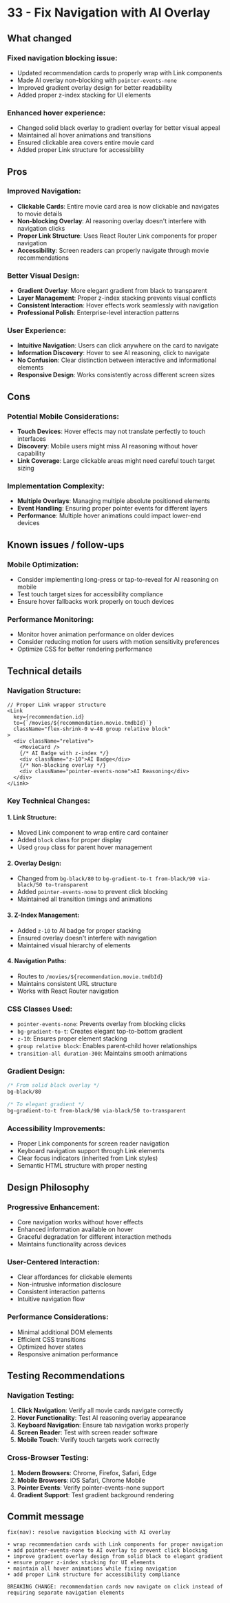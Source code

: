 # 33 - Fix Navigation with AI Overlay

## What changed

### Fixed navigation blocking issue:

- Updated recommendation cards to properly wrap with Link components
- Made AI overlay non-blocking with `pointer-events-none`
- Improved gradient overlay design for better readability
- Added proper z-index stacking for UI elements

### Enhanced hover experience:

- Changed solid black overlay to gradient overlay for better visual appeal
- Maintained all hover animations and transitions
- Ensured clickable area covers entire movie card
- Added proper Link structure for accessibility

## Pros

### Improved Navigation:

- **Clickable Cards**: Entire movie card area is now clickable and navigates to movie details
- **Non-blocking Overlay**: AI reasoning overlay doesn't interfere with navigation clicks
- **Proper Link Structure**: Uses React Router Link components for proper navigation
- **Accessibility**: Screen readers can properly navigate through movie recommendations

### Better Visual Design:

- **Gradient Overlay**: More elegant gradient from black to transparent
- **Layer Management**: Proper z-index stacking prevents visual conflicts
- **Consistent Interaction**: Hover effects work seamlessly with navigation
- **Professional Polish**: Enterprise-level interaction patterns

### User Experience:

- **Intuitive Navigation**: Users can click anywhere on the card to navigate
- **Information Discovery**: Hover to see AI reasoning, click to navigate
- **No Confusion**: Clear distinction between interactive and informational elements
- **Responsive Design**: Works consistently across different screen sizes

## Cons

### Potential Mobile Considerations:

- **Touch Devices**: Hover effects may not translate perfectly to touch interfaces
- **Discovery**: Mobile users might miss AI reasoning without hover capability
- **Link Coverage**: Large clickable areas might need careful touch target sizing

### Implementation Complexity:

- **Multiple Overlays**: Managing multiple absolute positioned elements
- **Event Handling**: Ensuring proper pointer events for different layers
- **Performance**: Multiple hover animations could impact lower-end devices

## Known issues / follow-ups

### Mobile Optimization:

- Consider implementing long-press or tap-to-reveal for AI reasoning on mobile
- Test touch target sizes for accessibility compliance
- Ensure hover fallbacks work properly on touch devices

### Performance Monitoring:

- Monitor hover animation performance on older devices
- Consider reducing motion for users with motion sensitivity preferences
- Optimize CSS for better rendering performance

## Technical details

### Navigation Structure:

```tsx
// Proper Link wrapper structure
<Link
  key={recommendation.id}
  to={`/movies/${recommendation.movie.tmdbId}`}
  className="flex-shrink-0 w-48 group relative block"
>
  <div className="relative">
    <MovieCard />
    {/* AI Badge with z-index */}
    <div className="z-10">AI Badge</div>
    {/* Non-blocking overlay */}
    <div className="pointer-events-none">AI Reasoning</div>
  </div>
</Link>
```

### Key Technical Changes:

#### 1. Link Structure:

- Moved Link component to wrap entire card container
- Added `block` class for proper display
- Used `group` class for parent hover management

#### 2. Overlay Design:

- Changed from `bg-black/80` to `bg-gradient-to-t from-black/90 via-black/50 to-transparent`
- Added `pointer-events-none` to prevent click blocking
- Maintained all transition timings and animations

#### 3. Z-Index Management:

- Added `z-10` to AI badge for proper stacking
- Ensured overlay doesn't interfere with navigation
- Maintained visual hierarchy of elements

#### 4. Navigation Paths:

- Routes to `/movies/${recommendation.movie.tmdbId}`
- Maintains consistent URL structure
- Works with React Router navigation

### CSS Classes Used:

- `pointer-events-none`: Prevents overlay from blocking clicks
- `bg-gradient-to-t`: Creates elegant top-to-bottom gradient
- `z-10`: Ensures proper element stacking
- `group relative block`: Enables parent-child hover relationships
- `transition-all duration-300`: Maintains smooth animations

### Gradient Design:

```css
/* From solid black overlay */
bg-black/80

/* To elegant gradient */
bg-gradient-to-t from-black/90 via-black/50 to-transparent
```

### Accessibility Improvements:

- Proper Link components for screen reader navigation
- Keyboard navigation support through Link elements
- Clear focus indicators (inherited from Link styles)
- Semantic HTML structure with proper nesting

## Design Philosophy

### Progressive Enhancement:

- Core navigation works without hover effects
- Enhanced information available on hover
- Graceful degradation for different interaction methods
- Maintains functionality across devices

### User-Centered Interaction:

- Clear affordances for clickable elements
- Non-intrusive information disclosure
- Consistent interaction patterns
- Intuitive navigation flow

### Performance Considerations:

- Minimal additional DOM elements
- Efficient CSS transitions
- Optimized hover states
- Responsive animation performance

## Testing Recommendations

### Navigation Testing:

1. **Click Navigation**: Verify all movie cards navigate correctly
2. **Hover Functionality**: Test AI reasoning overlay appearance
3. **Keyboard Navigation**: Ensure tab navigation works properly
4. **Screen Reader**: Test with screen reader software
5. **Mobile Touch**: Verify touch targets work correctly

### Cross-Browser Testing:

1. **Modern Browsers**: Chrome, Firefox, Safari, Edge
2. **Mobile Browsers**: iOS Safari, Chrome Mobile
3. **Pointer Events**: Verify pointer-events-none support
4. **Gradient Support**: Test gradient background rendering

## Commit message

```
fix(nav): resolve navigation blocking with AI overlay

• wrap recommendation cards with Link components for proper navigation
• add pointer-events-none to AI overlay to prevent click blocking
• improve gradient overlay design from solid black to elegant gradient
• ensure proper z-index stacking for UI elements
• maintain all hover animations while fixing navigation
• add proper Link structure for accessibility compliance

BREAKING CHANGE: recommendation cards now navigate on click instead of
requiring separate navigation elements
```
